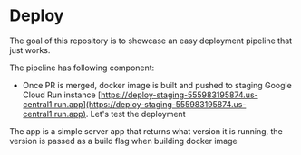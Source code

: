 # Deploy

The goal of this repository is to showcase an easy deployment pipeline that just works.

The pipeline has following component:
 * Once PR is merged, docker image is built and pushed to staging Google Cloud Run instance [https://deploy-staging-555983195874.us-central1.run.app](https://deploy-staging-555983195874.us-central1.run.app). Let's test the deployment

The app is a simple server app that returns what version it is running, the version is passed as a build flag when building docker image
